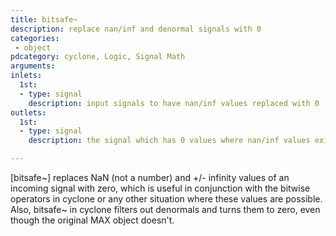 ```yaml
---
title: bitsafe~
description: replace nan/inf and denormal signals with 0
categories:
 - object
pdcategory: cyclone, Logic, Signal Math
arguments:
inlets:
  1st:
  - type: signal
    description: input signals to have nan/inf values replaced with 0
outlets:
  1st:
  - type: signal
    description: the signal which has 0 values where nan/inf values existed

---
```


[bitsafe~] replaces NaN (not a number) and +/- infinity values of an incoming signal with zero, which is useful in conjunction with the bitwise operators in cyclone or any other situation where these values are possible. Also, bitsafe~ in cyclone filters out denormals and turns them to zero, even though the original MAX object doesn't.

